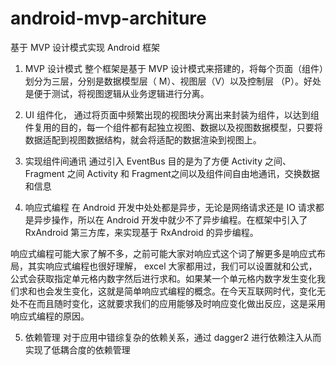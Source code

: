 # android-mvp-architure
基于 MVP 设计模式实现 Android 框架 
1. MVP 设计模式
整个框架是基于 MVP 设计模式来搭建的，将每个页面（组件）划分为三层，分别是数据模型层（ M）、视图层（V）以及控制层 （P）。好处是便于测试，将视图逻辑从业务逻辑进行分离。
	
2. UI 组件化，
通过将页面中频繁出现的视图块分离出来封装为组件，以达到组件复用的目的，每一个组件都有起独立视图、数据以及视图数据模型，只要将数据适配到视图数据结构，就会将适配的数据渲染到视图上。

3. 实现组件间通讯
通过引入 EventBus 目的是为了方便 Activity 之间、Fragment 之间 Activity 和 Fragment之间以及组件间自由地通讯，交换数据和信息

4. 响应式编程
在 Android 开发中处处都是异步，无论是网络请求还是 IO 请求都是异步操作，所以在 Android 开发中就少不了异步编程。在框架中引入了 RxAndroid 第三方库，来实现基于 RxAndroid 的异步编程。

响应式编程可能大家了解不多，之前可能大家对响应式这个词了解更多是响应式布局，其实响应式编程也很好理解， excel 大家都用过，我们可以设置就和公式，公式会获取指定单元格内数字然后进行求和。如果某一个单元格内数字发生变化我们求和也会发生变化，这就是简单响应式编程的概念。在今天互联网时代，变化无处不在而且随时变化，这就要求我们的应用能够及时响应变化做出反应，这是采用响应式编程的原因。

5. 依赖管理
对于应用中错综复杂的依赖关系，通过 dagger2 进行依赖注入从而实现了低耦合度的依赖管理
